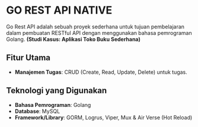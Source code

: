 # GO REST API NATIVE

Go Rest API adalah sebuah proyek sederhana untuk tujuan pembelajaran dalam pembuatan RESTful API dengan menggunakan bahasa pemrograman Golang. **(Studi Kasus: Aplikasi Toko Buku Sederhana)**

## Fitur Utama

- **Manajemen Tugas**: CRUD (Create, Read, Update, Delete) untuk tugas.

## Teknologi yang Digunakan

- **Bahasa Pemrograman**: Golang
- **Database**: MySQL
- **Framework/Library**: GORM, Logrus, Viper, Mux & Air Verse (Hot Reload)
